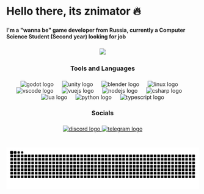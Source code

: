 <h1 align="left">Hello there, its znimator 🔥</h1>

###

<h4 align="left">I'm a "wanna be" game developer from Russia, currently a Computer Science Student (Second year) looking for job</h4>

###

<div align="center"> <img src="https://leetcard.jacoblin.cool/znimator?theme=dark"> </div>

###

<h3 align="center">Tools and Languages</h3>

###

<div align="center">
  <img src="https://skillicons.dev/icons?i=godot" height="40" alt="godot logo"  />
  <img width="14" />
  <img src="https://skillicons.dev/icons?i=unity" height="40" alt="unity logo"  />
  <img width="14" />
  <img src="https://skillicons.dev/icons?i=blender" height="40" alt="blender logo"  />
  <img width="14" />
  <img src="https://skillicons.dev/icons?i=linux" height="40" alt="linux logo"  />
  <img width="14" />
  <img src="https://skillicons.dev/icons?i=vscode" height="40" alt="vscode logo"  />
  <img width="14" />
  <img src="https://skillicons.dev/icons?i=vue" height="40" alt="vuejs logo"  />
  <img width="14" />
  <img src="https://skillicons.dev/icons?i=nodejs" height="40" alt="nodejs logo"  />
  <img width="14" />
  <img src="https://skillicons.dev/icons?i=cs" height="40" alt="csharp logo"  />
  <img width="14" />
  <img src="https://skillicons.dev/icons?i=lua" height="40" alt="lua logo"  />
  <img width="14" />
  <img src="https://skillicons.dev/icons?i=py" height="40" alt="python logo"  />
  <img width="14" />
  <img src="https://skillicons.dev/icons?i=ts" height="40" alt="typescript logo"  />
</div>

###

<h3 align="center">Socials</h3>

###

<div align="center">
  <a href="https://discordapp.com/users/421932356820008971" target="_blank">
    <img src="https://raw.githubusercontent.com/maurodesouza/profile-readme-generator/master/src/assets/icons/social/discord/default.svg" width="47" height="35" alt="discord logo"  />
  </a>
  <a href="https://t.me/znimator" target="_blank">
    <img src="https://raw.githubusercontent.com/maurodesouza/profile-readme-generator/master/src/assets/icons/social/telegram/default.svg" width="47" height="35" alt="telegram logo"  />
  </a>
</div>

###

<br clear="both">
<div align="center">
  <img src="https://raw.githubusercontent.com/znimator/znimator/output/snake.svg" alt="Snake animation" />
</div>

###
